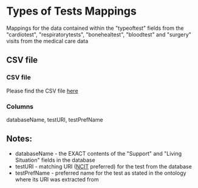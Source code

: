 # Types of Tests Mappings

Mappings for the data contained within the "typeoftest" fields from the "cardiotest", "respiratorytests", "bonehealtest", "bloodtest" and "surgery" visits from the medical care data 

## CSV file 

### CSV file
Please find the CSV file [here](../csv/typesOfTests_mappings.csv)

### Columns

databaseName, testURI, testPrefName


## Notes:
  * databaseName - the EXACT contents of the "Support" and "Living Situation" fields in the database
  * testURI - matching URI ([NCIT](http://www.ontobee.org/ontology/NCIT) preferred) for the test from the database
  * testPrefName - preferred name for the test as stated in the ontology where its URI was extracted from
  